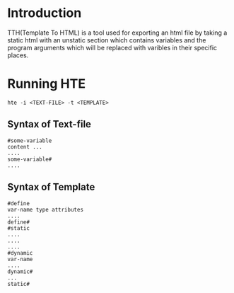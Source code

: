 # Introduction
TTH(Template To HTML) is a tool used for exporting an html file by
taking a static html with an unstatic section which contains variables
and the program arguments which will be replaced with varibles in their
specific places.
# Running HTE
```
hte -i <TEXT-FILE> -t <TEMPLATE>
```
## Syntax of Text-file
```
#some-variable
content ...
....
some-variable#
....
```
## Syntax of Template
```
#define 
var-name type attributes
....
define#
#static 
....
....
....
#dynamic 
var-name
....
dynamic#
...
static#

